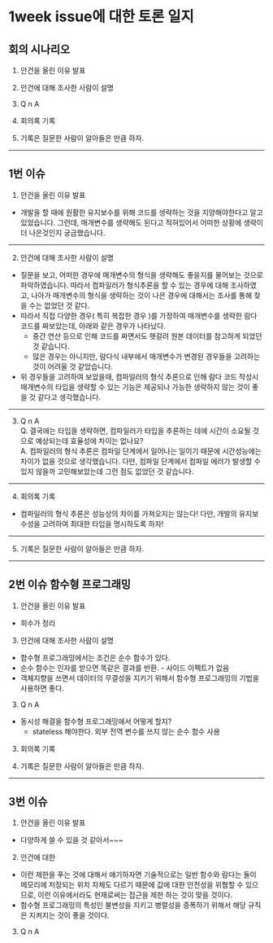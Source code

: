 # 1week issue에 대한 토론 일지

## 회의 시나리오

1. 안건을 올린 이유 발표

2. 안건에 대해 조사한 사람이 설명

3. Q n A

4. 회의록 기록

5. 기록은 질문한 사람이 알아들은 만큼 하자.
---

## 1번 이슈
1. 안건을 올린 이유 발표
- 개발을 할 때에 원활한 유지보수를 위해 코드를 생략하는 것을 지양해야한다고 알고 있었습니다. 
  그런데, 매개변수를 생략해도 된다고 적혀있어서 어떠한 상황에 생략이 더 나은것인지 궁금했습니다.

----------

2. 안건에 대해 조사한 사람이 설명
- 질문을 보고, 어떠한 경우에 매개변수의 형식을 생략해도 좋을지를 물어보는 것으로 파악하였습니다.
  따라서 컴파일러가 형식추론을 할 수 있는 경우에 대해 조사하였고, 나아가 매개변수의 형식을 생략하는 것이 나은 경우에 대해서는 조사를 통해 찾을 수는 없었던 것 같다.
- 따라서 직접 다양한 경우( 특히 복잡한 경우 )를 가정하여 매개변수를 생략한 람다 코드를 짜보았는데, 아래와 같은 경우가 나타났다.
  - 중간 연산 등으로 인해 코드를 짜면서도 헷갈려 원본 데이터를 참고하게 되었던 것 같습니다.
  - 많은 경우는 아니지만, 람다식 내부에서 매개변수가 변경된 경우들을 고려하는 것이 어려울 것 같았습니다.
- 위 경우들을 고려하여 보았을때, 컴파일러의 형식 추론으로 인해 람다 코드 작성시 매개변수의 타입을 생략할 수 있는 기능은 제공되나 가능한 생략하지 않는 것이 좋을 것 같다고 생각했습니다.

----------

3. Q n A<br>
Q. 결국에는 타입을 생략하면, 컴파일러가 타입을 추론하는 데에 시간이 소요될 것으로 예상되는데 효율성에 차이는 없나요?<br>
A. 컴파일러의 형식 추론은 컴파일 단계에서 일어나는 일이기 때문에 시간성능에는 차이가 없을 것으로 생각했습니다. 
   다만, 컴파일 단계에서 컴파일 에러가 발생할 수 있지 않을까 고민해보았는데 그런 점도 없었던 것 같습니다. 

----------

4. 회의록 기록
- 컴파일러의 형식 추론은 성능상의 차이를 가져오지는 않는다! 다만, 개발의 유지보수성을 고려하여 최대한 타입을 명시하도록 하자!

----------

5. 기록은 질문한 사람이 알아들은 만큼 하자.


-----
## 2번 이슈 함수형 프로그래밍
1. 안건을 올린 이유 발표
- 희수가 정리

3. 안건에 대해 조사한 사람이 설명
- 함수형 프로그래밍에서는 조건은 순수 함수가 있다.
- 순수 함수는 인자를 받으면 똑같은 결과를 반환. - 사이드 이펙트가 없음
- 객체지향을 쓰면서 데이터의 무결성을 지키기 위해서 함수형 프로그래밍의 기법을 사용하면 좋다.

3. Q n A
- 동시성 해결을 함수형 프로그래밍에서 어떻게 할지?
  - stateless 해야한다. 외부 전역 변수를 쓰지 않는 순수 함수 사용

3. 회의록 기록

4. 기록은 질문한 사람이 알아들은 만큼 하자.

---
## 3번 이슈 
1. 안건을 올린 이유 발표
- 다양하게 쓸 수 있을 것 같아서~~~

2. 안건에 대한
- 이런 제한을 푸는 것에 대해서 얘기하자면 기술적으로는 일반 함수와 람다는 둘이 메모리에 저장되는 위치 자체도 다르기 때문에 값에 대한 안전성을 위협할 수 있으므로, 이런 이유에서라도 현재로써는 접근을 제한 하는 것이 맞을 것이다.
- 함수형 프로그래밍의 특성인 불변성을 지키고 병렬성을 증폭하기 위해서 해당 규칙은 지켜지는 것이 좋을 것이다.

3. Q n A
